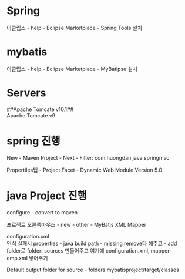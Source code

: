 # Spring

이클립스 - help - Eclipse Marketplace - Spring Tools 설치

# mybatis

이클립스 - help - Eclipse Marketplace - MyBatipse 설치

# Servers

##Apache Tomcate v10.1##  
Apache Tomcate v9

# **spring** 진행

New - Maven Project - Next - Filter: com.huongdan.java springmvc

Propertiles탭 - Project Facet - Dynamic Web Module Version 5.0

# **java Project** 진행

configure - convert to maven

프로젝트 오른쪽마우스 - new - other - MyBatis XML Mapper

configuration.xml  
인식 실패시 properties - java build path - missing remove다 해주고 - add folder로 folder: sources 만들어주고 여기에 configuration.xml, mapper-emp.xml 넣어주기

Default output folder for source - folders mybatisproject/target/classes
